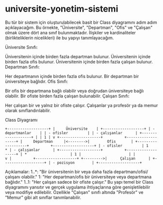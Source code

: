 # universite-yonetim-sistemi

Bu tür bir sistem için oluşturulabilecek basit bir Class diyagramını adım adım açıklayacağım. Bu örnekte, "Üniversite", "Departman", "Ofis" ve "Çalışan" olmak üzere dört ana sınıf bulunmaktadır. İlişkiler ve kardinaliteler (birlikteliklerin nicelikleri) ile bu yapıyı tanımlayacağım.

Üniversite Sınıfı:

Üniversitenin içinde birden fazla departman bulunur.
Üniversitenin içinde birden fazla ofis bulunur.
Üniversitenin içinde birden fazla çalışan bulunur.
Departman Sınıfı:

Her departmanın içinde birden fazla ofis bulunur.
Bir departman bir üniversiteye bağlıdır.
Ofis Sınıfı:

Bir ofis bir departmana bağlı olabilir veya doğrudan üniversiteye bağlı olabilir.
Bir ofiste birden fazla çalışan bulunabilir.
Çalışan Sınıfı:

Her çalışan bir ve yalnız bir ofiste çalışır.
Çalışanlar ya profesör ya da memur olarak sınıflandırılabilir.


Class Diyagramı

`
+-------------------+
|     Üniversite    |
+-------------------+
| - departmanlar    |
| - ofisler         |
| - çalışanlar      |
+-------------------+
          |
          | 1
          |
          v
+-------------------+          +-------------------+
|     Departman     |<-------->|        Ofis       |
+-------------------+          +-------------------+
| - ofisler         | 1      * | - çalışanlar      |
+-------------------+          +-------------------+
          | *                    | 1
          |                      |
          |                      v
          |          +-------------------+
          +--------->|      Çalışan      |
                     +-------------------+
                     | - pozisyon        |
                     +-------------------+
`

Açıklamalar:
1..*: "Bir üniversitenin bir veya daha fazla departmanı/ofisi/çalışanı olabilir."
1: "Her departman/ofis bir üniversiteye veya departmana bağlıdır."
1..1: "Her çalışan sadece bir ofiste çalışır."
Bu yapı temel bir Class diyagramını yansıtır ve gerçek uygulama ihtiyaçlarına göre genişletilebilir veya modifiye edilebilir. Özellikle "Çalışan" sınıfı altında "Profesör" ve "Memur" gibi alt sınıflar tanımlanabilir.






